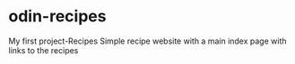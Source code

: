 # odin-recipes
My first project-Recipes
Simple recipe website with a main index page with links to the recipes